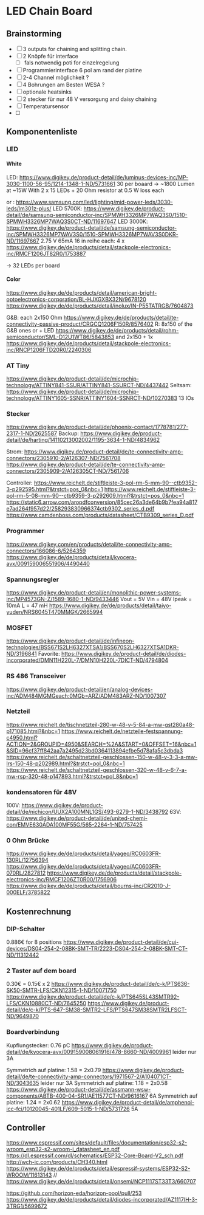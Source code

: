 # LED Chain Board
## Brainstorming
- [ ] 3 outputs for chaining and splitting chain.
- [ ] 2 Knöpfe für interface
    - [ ] fals notwendig poti for einzelregelung
- [ ] Programmierinterface 6 pol am rand der platine
- [ ] 2-4 Channel möglichkeit ?
- [ ] 4 Bohrungen am Besten WESA ?
- [ ] optionale heatsinks
- [ ] 2 stecker für nur 48 V versorgung and daisy chaining
- [ ] Temperatursensor
- [ ]

## Komponentenliste
### LED
#### White
LED: https://www.digikey.de/product-detail/de/luminus-devices-inc/MP-3030-1100-56-95/1214-1348-1-ND/5731661
30 per boaard -> ~1800 Lumen at ~15W
With 2 x 15 LEDs + 20 Ohm resistor at 0.5 W loss each

or :
https://www.samsung.com/led/lighting/mid-power-leds/3030-leds/lm301z-plus/
LED 5700K: https://www.digikey.de/product-detail/de/samsung-semiconductor-inc/SPMWH3326MP7WAQ3S0/1510-SPMWH3326MP7WAQ3S0CT-ND/11697647
LED 3000K: https://www.digikey.de/product-detail/de/samsung-semiconductor-inc/SPMWH3326MP7WAV3S0/1510-SPMWH3326MP7WAV3S0DKR-ND/11697667
2.75 V 65mA 16 in reihe
each:
    4 x https://www.digikey.de/de/products/detail/stackpole-electronics-inc/RMCF1206JT82R0/1753887

-> 32 LEDs per board

#### Color
https://www.digikey.de/de/products/detail/american-bright-optoelectronics-corporation/BL-HJXGXBX32N/9678120
https://www.digikey.de/de/products/detail/inolux/IN-P55TATRGB/7604873

G&B: each 2x150 Ohm https://www.digikey.de/de/products/detail/te-connectivity-passive-product/CRGCQ1206F150R/8576402
R: 8x150 of the G&B ones
    or + LED https://www.digikey.de/de/products/detail/rohm-semiconductor/SML-D12U1WT86/5843853
    and 2x150 + 1x https://www.digikey.de/de/products/detail/stackpole-electronics-inc/RNCP1206FTD20R0/2240306

### AT Tiny
https://www.digikey.de/product-detail/de/microchip-technology/ATTINY841-SSUR/ATTINY841-SSURCT-ND/4437442
Seltsam: https://www.digikey.de/product-detail/de/microchip-technology/ATTINY1605-SSNR/ATTINY1604-SSNRCT-ND/10270383
13 IOs

### Stecker
https://www.digikey.de/product-detail/de/phoenix-contact/1778781/277-2317-1-ND/2625587
Backup: https://www.digikey.de/product-detail/de/harting/14110213002002/1195-3634-1-ND/4834962

Strom:
https://www.digikey.de/product-detail/de/te-connectivity-amp-connectors/2305910-2/A126307-ND/7561708
https://www.digikey.de/product-detail/de/te-connectivity-amp-connectors/2305909-2/A126305CT-ND/7561706

Controller:
https://www.reichelt.de/stiftleiste-3-pol-rm-5-mm-90--ctb9352-3-p292595.html?&trstct=pos_0&nbc=1
https://www.reichelt.de/stiftleiste-3-pol-rm-5-08-mm-90--ctb9359-3-p292609.html?&trstct=pos_0&nbc=1
https://static6.arrow.com/aropdfconversion/85cec26a3de64b9b7fea94a817e7ad264f957d22/258293830966374ctb9302_series_d.pdf
https://www.camdenboss.com/products/datasheet/CTB9309_series_D.pdf

### Programmer
https://www.digikey.com/en/products/detail/te-connectivity-amp-connectors/166086-6/5264359
https://www.digikey.de/de/products/detail/kyocera-avx/009159006551906/4490440

### Spannungsregler
https://www.digikey.de/product-detail/en/monolithic-power-systems-inc/MP4573GN-Z/1589-1680-1-ND/9433446
Vout = 5V
Vin = 48V
Ipeak = 10mA
L = 47 mH
https://www.digikey.de/de/products/detail/taiyo-yuden/NRS6045T470MMGK/2665994

### MOSFET
https://www.digikey.de/product-detail/de/infineon-technologies/BSS671S2LH6327XTSA1/BSS670S2LH6327XTSA1DKR-ND/3196841
Favorite: https://www.digikey.de/product-detail/de/diodes-incorporated/DMN11H220L-7/DMN10H220L-7DICT-ND/4794804

### RS 486 Transceiver
https://www.digikey.de/product-detail/en/analog-devices-inc/ADM484MGMGeach:0MGþ=ARZ/ADM483ARZ-ND/1007307


### Netzteil
https://www.reichelt.de/tischnetzteil-280-w-48-v-5-84-a-mw-gst280a48-p171085.html?&nbc=1
https://www.reichelt.de/netzteile-festspannung-c4950.html?ACTION=2&GROUPID=4950&SEARCH=%2A&START=0&OFFSET=16&nbc=1&SID=96cf37ff842aa7a2495d23bd0364113894efbe5d78afa5c3dbda3
https://www.reichelt.de/schaltnetzteil-geschlossen-150-w-48-v-3-3-a-mw-lrs-150-48-p202989.html?&trstct=pol_0&nbc=1
https://www.reichelt.de/schaltnetzteil-geschlossen-320-w-48-v-6-7-a-mw-rsp-320-48-p147893.html?&trstct=pol_8&nbc=1


### kondensatoren für 48V
100V: https://www.digikey.de/product-detail/de/nichicon/UUX2A100MNL1GS/493-6279-1-ND/3438792
63V: https://www.digikey.de/product-detail/de/united-chemi-con/EMVE630ADA100MF55G/565-2264-1-ND/757425


### 0 Ohm Brücke
https://www.digikey.de/de/products/detail/yageo/RC0603FR-130RL/12756394
https://www.digikey.de/de/products/detail/yageo/AC0603FR-070RL/2827812
https://www.digikey.de/de/products/detail/stackpole-electronics-inc/RMCF1206ZT0R00/1756906
https://www.digikey.de/de/products/detail/bourns-inc/CR2010-J-000ELF/3785822


## Kostenrechnung
### DIP-Schalter
0.886€ for 8 positions https://www.digikey.de/product-detail/de/cui-devices/DS04-254-2-08BK-SMT-TR/2223-DS04-254-2-08BK-SMT-CT-ND/11312442

### 2 Taster auf dem board
0.30€ = 0.15€ x 2
https://www.digikey.de/product-detail/de/c-k/PTS636-SK50-SMTR-LFS/CKN12315-1-ND/10071750
https://www.digikey.de/product-detail/de/c-k/PTS645SL43SMTR92-LFS/CKN10880CT-ND/7645250
https://www.digikey.de/product-detail/de/c-k/PTS-647-SM38-SMTR2-LFS/PTS647SM38SMTR2LFSCT-ND/9649870


### Boardverbindung
Kupflungstecker: 0.76 pC https://www.digikey.de/product-detail/de/kyocera-avx/009159008061916/478-8660-ND/4009961
    leider nur 3A

Symmetrich auf platine: 1.58 = 2x0.79 https://www.digikey.de/product-detail/de/te-connectivity-amp-connectors/1971567-2/A104071CT-ND/3043635
    leider nur 3A
Symmetrich auf platine: 1.18 = 2x0.58 https://www.digikey.de/product-detail/de/assmann-wsw-components/ABTB-400-04-SR1/AE11577CT-ND/9616167
    6A
Symmetrich auf platine: 1.24 = 2x0.62 https://www.digikey.de/product-detail/de/amphenol-icc-fci/10120045-401LF/609-5015-1-ND/5731726
    5A


## Controller
https://www.espressif.com/sites/default/files/documentation/esp32-s2-wroom_esp32-s2-wroom-i_datasheet_en.pdf
https://dl.espressif.com/dl/schematics/ESP32-Core-Board-V2_sch.pdf
http://wch-ic.com/products/CH340.html
https://www.digikey.de/de/products/detail/espressif-systems/ESP32-S2-WROOM/11613143
// https://www.digikey.de/de/products/detail/onsemi/NCP1117ST33T3/660707

https://github.com/horizon-eda/horizon-pool/pull/253
https://www.digikey.de/de/products/detail/diodes-incorporated/AZ1117IH-3-3TRG1/5699672
